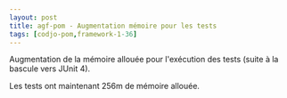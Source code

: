 ```yaml
---
layout: post
title: agf-pom - Augmentation mémoire pour les tests
tags: [codjo-pom,framework-1-36]
---
```

Augmentation de la mémoire allouée pour l'exécution des tests (suite à la bascule vers JUnit 4).

Les tests ont maintenant 256m de mémoire allouée.

